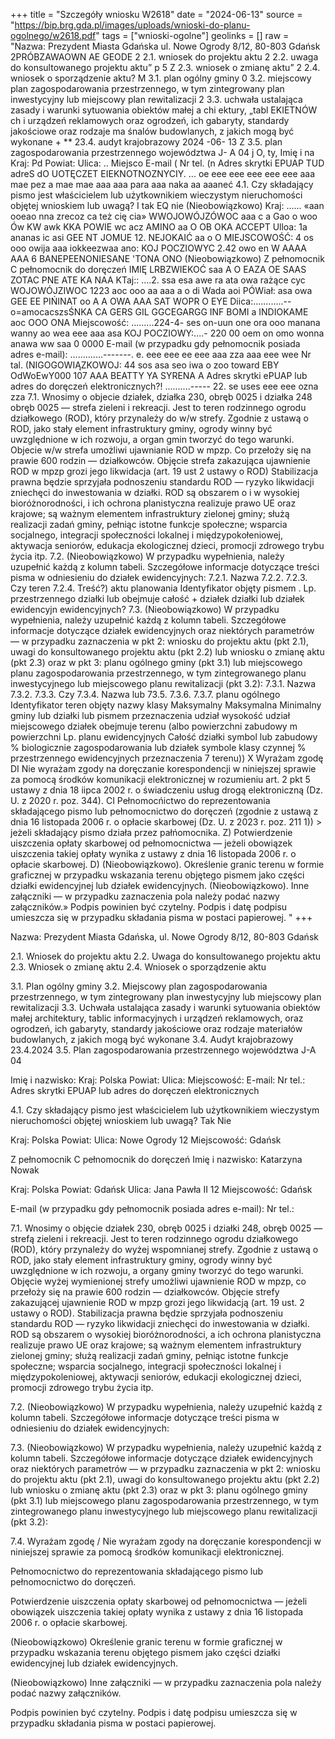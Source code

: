 +++
title = "Szczegóły wniosku W2618"
date = "2024-06-13"
source = "https://bip.brg.gda.pl/images/uploads/wnioski-do-planu-ogolnego/w2618.pdf"
tags = ["wnioski-ogolne"]
geolinks = []
raw = "Nazwa: Prezydent Miasta Gdańska ul. Nowe Ogrody 8/12, 80-803 Gdańsk  2PRÓBZAWAOWN AE GEODE 2 2.1. wniosek do projektu aktu 2 2.2. uwaga do konsultowanego projektu aktu” p 5 Z 2.3. wniosek o zmianę aktu” 2 2.4. wniosek o sporządzenie aktu? M 3.1. plan ogólny gminy 0 3.2. miejscowy plan zagospodarowania przestrzennego, w tym zintegrowany plan inwestycyjny lub miejscowy plan rewitalizacji 2 3.3. uchwała ustalająca zasady i warunki sytuowania obiektów małej a chi ektury, „tabl EKIETNÓW ch i urządzeń reklamowych oraz ogrodzeń, ich gabaryty, standardy jakościowe oraz rodzaje ma śnalów budowlanych, z jakich mogą być wykonane + ** 23.4. audyt krajobrazowy 2024 -06- 13 Z 3.5. plan zagospodarowania przestrzennego województwa J- A 04 j O, ty, Imię i na Kraj: Pd Powiat: Ulica: .. Miejsco E-mail ( Nr tel. (n Adres skrytki EPUAP TUD adreS dO UOTĘCZET EIEKNOTNOZNYCIY. ... oe eee eee eee eee eee aaa mae pez a mae mae aaa aaa para aaa naka aa aaaneć 4.1. Czy składający pismo jest właścicielem lub użytkownikiem wieczystym nieruchomości objętej wnioskiem lub uwagą? I tak EQ nie (Nieobowiązkowo) Kraj: ...... «aan ooeao nna zrecoz ca też cię cia» WWOJOWÓJZÓWOC aaa c a Gao o woo Ów KW awk KKA POWIE wc acz AMINO aa O OB OKA ACCEPT Ulloa: 1a ananas ic asi GEE NT JOMUE 12. NEJOKAIĆ aa o O MIEJSCOWOŚĆ: 4 os ooo owija aaa iokkeezwaa ano: KOJ POCZIOWYC 2.42 owo en W AAAA AAA 6 BANEPEENONIESANE 'TONA ONO (Nieobowiązkowo) Z pełnomocnik  C pełnomocnik do doręczeń IMIĘ LRBZWIEKOĆ saa A O EAZA OE SAAS ZOTAC PNE ATE KA NAA KTaj:: ....2. ssa esa awe ra ata owa rażące cyc WOJOWÓJZIWOC 1223 aoc ooo aa aaa a o di Wada aoi PÓWiał: asa owa GEE EE PIŃINAT oo A A OWA AAA SAT WOPR O EYE Diica:............--o=amocacszsŚNKA CA GERS GIL GGCEGARGG INF BOMI a INDIOKAME aoc OOO ONA Miejscowość: .........224-4- ses on-uun one ora ooo manana wanny ao wea eee aaa asa KOJ POCZIOWY:....- 220 00 oem on omo wonna anawa ww saa 0 0000 E-mail (w przypadku gdy pełnomocnik posiada adres e-mail): .............-------. e. eee eee ee eee aaa zza aaa eee wee Nr tal. (NIGOGOWIĄZKOWOJ: 44 sos asa seo iwa o zoo toward EBY OdWoEwY000 107 AAA BEATTY YA SYRENA A Adres skrytki ePUAP lub adres do doręczeń elektronicznych?! ..........----- 22. se uses eee eee ozna zza 7.1. Wnosimy o objecie działek, działka 230, obręb 0025 i działka 248 obręb 0025 — strefa zieleni i rekreacji. Jest to teren rodzinnego ogrodu działkowego (ROD), który przynależy do w/w strefy. Zgodnie z ustawą o ROD, jako stały element infrastruktury gminy, ogrody winny być uwzględnione w ich rozwoju, a organ gmin tworzyć do tego warunki. Objecie w/w strefa umożliwi ujawnianie ROD w mpzp. Co przełoży się na prawie 600 rodzin — działkowców. Objęcie strefa zakazująca ujawnienie ROD w mpzp grozi jego likwidacja (art. 19 ust 2 ustawy o ROD) Stabilizacja prawna będzie sprzyjała podnoszeniu standardu ROD — ryzyko likwidacji zniechęci do inwestowania w działki. ROD są obszarem o i w wysokiej bioróżnorodności, i ich ochrona planistyczna realizuje prawo UE oraz krajowe; są ważnym elementem infrastruktury zielonej gminy; służą realizacji zadań gminy, pełniąc istotne funkcje społeczne; wsparcia socjalnego, integracji społeczności lokalnej i międzypokołeniowej, aktywacja seniorów, edukacja ekologicznej dzieci, promocji zdrowego trybu życia itp. 7.2. (Nieobowiązkowo) W przypadku wypełnienia, należy uzupełnić każdą z kolumn tabeli. Szczegółowe informacje dotyczące treści pisma w odniesieniu do działek ewidencyjnych: 7.2.1. Nazwa 7.2.2. 7.2.3. Czy teren 7.2.4. Treść?) aktu planowania Identyfikator objęty pismem . Lp.  przestrzennego działki lub obejmuje całość + działek działki lub działek ewidencyjn ewidencyjnych? 7.3. (Nieobowiązkowo) W przypadku wypełnienia, należy uzupełnić każdą z kolumn tabeli. Szczegółowe informacje dotyczące działek ewidencyjnych oraz niektórych parametrów — w przypadku zaznaczenia w pkt 2: wniosku do projektu aktu (pkt 2.1), uwagi do konsultowanego projektu aktu (pkt 2.2) lub wniosku o zmianę aktu (pkt 2.3) oraz w pkt 3: planu ogólnego gminy (pkt 3.1) lub miejscowego planu zagospodarowania przestrzennego, w tym zintegrowanego planu inwestycyjnego lub miejscowego planu rewitalizacji (pkt 3.2): 7.3.1. Nazwa 7.3.2. 7.3.3. Czy 7.3.4. Nazwa lub 73.5. 7.3.6. 7.3.7. planu ogólnego Identyfikator teren objęty nazwy klasy Maksymalny Maksymalna Minimalny gminy lub działki lub pismem przeznaczenia udział wysokość udział miejscowego działek obejmuje terenu (albo powierzchni zabudowy m powierzchni Lp. planu ewidencyjnych  Całość działki symbol lub zabudowy % biologicznie zagospodarowania lub działek symbole klasy czynnej % przestrzennego ewidencyjnych  przeznaczenia 7 terenu)) X Wyrażam zgodę DI Nie wyrażam zgody na doręczanie korespondencji w niniejszej sprawie za pomocą środków komunikacji elektronicznej w rozumieniu art. 2 pkt 5 ustawy z dnia 18 iipca 2002 r. o świadczeniu usług drogą elektroniczną (Dz. U. z 2020 r. poz. 344). CI  Pełnomocńictwo do reprezentowania składającego pismo lub pełnomocnictwo do doręczeń (zgodnie z ustawą z dnia 16 listopada 2006 r. o opłacie skarbowej (Dz. U. z 2023 r. poz. 211 1)) > jeżeli składający pismo działa przez pałńomocnika. Z) Potwierdzenie uiszczenia opłaty skarbowej od pełnomocnictwa — jeżeli obowiązek uiszczenia takiej opłaty wynika z ustawy z dnia 16 listopada 2006 r. o opłacie skarbowej. D)  (Nieobowiązkowo). Określenie granic terenu w formie graficznej w przypadku wskazania terenu objętego pismem jako części działki ewidencyjnej lub działek ewidencyjnych. (Nieobowiązkowo). Inne załączniki — w przypadku zaznaczenia pola należy podać nazwy załączników.» Podpis powinien być czytelny. Podpis i datę podpisu umieszcza się w przypadku składania pisma w postaci papierowej.  "
+++

Nazwa: Prezydent Miasta Gdańska, ul. Nowe Ogrody 8/12, 80-803 Gdańsk

2.1. Wniosek do projektu aktu
2.2. Uwaga do konsultowanego projektu aktu
2.3. Wniosek o zmianę aktu
2.4. Wniosek o sporządzenie aktu

3.1. Plan ogólny gminy
3.2. Miejscowy plan zagospodarowania przestrzennego, w tym zintegrowany plan inwestycyjny lub miejscowy plan rewitalizacji
3.3. Uchwała ustalająca zasady i warunki sytuowania obiektów małej architektury, tablic informacyjnych i urządzeń reklamowych, oraz ogrodzeń, ich gabaryty, standardy jakościowe oraz rodzaje materiałów budowlanych, z jakich mogą być wykonane
3.4. Audyt krajobrazowy 23.4.2024
3.5. Plan zagospodarowania przestrzennego województwa J-A 04

Imię i nazwisko:
Kraj: Polska
Powiat:
Ulica:
Miejscowość:
E-mail:
Nr tel.:
Adres skrytki EPUAP lub adres do doręczeń elektronicznych

4.1. Czy składający pismo jest właścicielem lub użytkownikiem wieczystym nieruchomości objętej wnioskiem lub uwagą?
Tak Nie

Kraj: Polska
Powiat:
Ulica: Nowe Ogrody 12
Miejscowość: Gdańsk

Z pełnomocnik C pełnomocnik do doręczeń
Imię i nazwisko: Katarzyna Nowak

Kraj: Polska
Powiat: Gdańsk
Ulica: Jana Pawła II 12
Miejscowość: Gdańsk

E-mail (w przypadku gdy pełnomocnik posiada adres e-mail):
Nr tel.:

7.1. Wnosimy o objęcie działek 230, obręb 0025 i działki 248, obręb 0025 — strefą zieleni i rekreacji. Jest to teren rodzinnego ogrodu działkowego (ROD), który przynależy do wyżej wspomnianej strefy. Zgodnie z ustawą o ROD, jako stały element infrastruktury gminy, ogrody winny być uwzględnione w ich rozwoju, a organy gminy tworzyć do tego warunki. Objęcie wyżej wymienionej strefy umożliwi ujawnienie ROD w mpzp, co przełoży się na prawie 600 rodzin — działkowców. Objęcie strefy zakazującej ujawnienie ROD w mpzp grozi jego likwidacją (art. 19 ust. 2 ustawy o ROD). Stabilizacja prawna będzie sprzyjała podnoszeniu standardu ROD — ryzyko likwidacji zniechęci do inwestowania w działki. ROD są obszarem o wysokiej bioróżnorodności, a ich ochrona planistyczna realizuje prawo UE oraz krajowe; są ważnym elementem infrastruktury zielonej gminy; służą realizacji zadań gminy, pełniąc istotne funkcje społeczne; wsparcia socjalnego, integracji społeczności lokalnej i międzypokoleniowej, aktywacji seniorów, edukacji ekologicznej dzieci, promocji zdrowego trybu życia itp.

7.2. (Nieobowiązkowo) W przypadku wypełnienia, należy uzupełnić każdą z kolumn tabeli. Szczegółowe informacje dotyczące treści pisma w odniesieniu do działek ewidencyjnych:

7.3. (Nieobowiązkowo) W przypadku wypełnienia, należy uzupełnić każdą z kolumn tabeli. Szczegółowe informacje dotyczące działek ewidencyjnych oraz niektórych parametrów — w przypadku zaznaczenia w pkt 2: wniosku do projektu aktu (pkt 2.1), uwagi do konsultowanego projektu aktu (pkt 2.2) lub wniosku o zmianę aktu (pkt 2.3) oraz w pkt 3: planu ogólnego gminy (pkt 3.1) lub miejscowego planu zagospodarowania przestrzennego, w tym zintegrowanego planu inwestycyjnego lub miejscowego planu rewitalizacji (pkt 3.2): 

7.4. Wyrażam zgodę / Nie wyrażam zgody na doręczanie korespondencji w niniejszej sprawie za pomocą środków komunikacji elektronicznej.

Pełnomocnictwo do reprezentowania składającego pismo lub pełnomocnictwo do doręczeń.

Potwierdzenie uiszczenia opłaty skarbowej od pełnomocnictwa — jeżeli obowiązek uiszczenia takiej opłaty wynika z ustawy z dnia 16 listopada 2006 r. o opłacie skarbowej.

(Nieobowiązkowo) Określenie granic terenu w formie graficznej w przypadku wskazania terenu objętego pismem jako części działki ewidencyjnej lub działek ewidencyjnych.

(Nieobowiązkowo) Inne załączniki — w przypadku zaznaczenia pola należy podać nazwy załączników.

Podpis powinien być czytelny. Podpis i datę podpisu umieszcza się w przypadku składania pisma w postaci papierowej.


